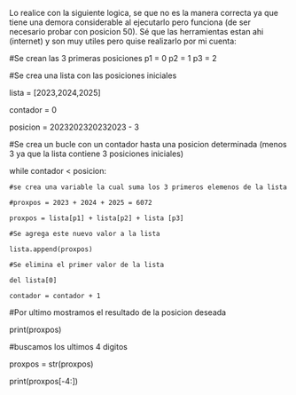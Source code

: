 Lo realice con la siguiente logica, se que no es la manera correcta ya que tiene una demora considerable al ejecutarlo pero funciona (de ser necesario probar con posicion 50). Sé que las herramientas estan ahi (internet) y son muy utiles pero quise realizarlo por mi cuenta:

#Se crean las 3 primeras posiciones
p1 = 0
p2 = 1
p3 = 2

#Se crea una lista con las posiciones iniciales

lista = [2023,2024,2025]

contador = 0

posicion = 2023202320232023 - 3

#Se crea un bucle con un contador hasta una posicion determinada (menos 3 ya que la lista contiene 3 posiciones iniciales)

while contador < posicion:

    #se crea una variable la cual suma los 3 primeros elemenos de la lista
    
    #proxpos = 2023 + 2024 + 2025 = 6072
    
    proxpos = lista[p1] + lista[p2] + lista [p3]
    
    #Se agrega este nuevo valor a la lista
    
    lista.append(proxpos)

    #Se elimina el primer valor de la lista
    
    del lista[0]
    
    contador = contador + 1
    

#Por ultimo mostramos el resultado de la posicion deseada

print(proxpos)

#buscamos los ultimos 4 digitos

proxpos = str(proxpos)

print(proxpos[-4:])
